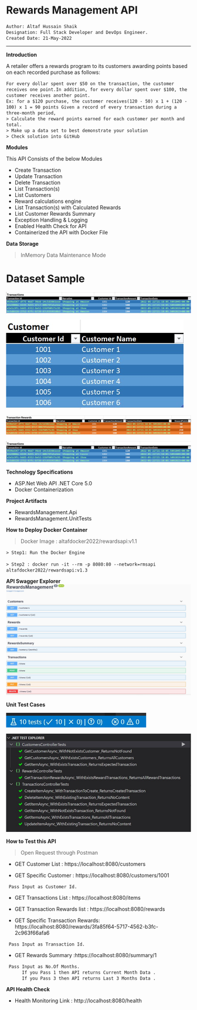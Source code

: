 # Rewards Management API
```
Author: Altaf Hussain Shaik
Designation: Full Stack Developer and DevOps Engineer.
Created Date: 21-May-2022
```
---
**Introduction**

A retailer offers a rewards program to its customers awarding points based on each recorded 
purchase as follows:
```
For every dollar spent over $50 on the transaction, the customer receives one point.In addition, for every dollar spent over $100, the customer receives another point.
Ex: for a $120 purchase, the customer receives(120 - 50) x 1 + (120 - 100) x 1 = 90 points Given a record of every transaction during a three-month period,
> Calculate the reward points earned for each customer per month and total.
> Make up a data set to best demonstrate your solution
> Check solution into GitHub
```
**Modules** 

This API Consists of the below Modules
- Create Transaction
- Update Transaction
- Delete Transaction
- List Transaction(s)
- List Customers
- Reward calculations engine 
- List Transaction(s) with Calculated Rewards
- List Customer Rewards Summary 
- Exception Handling & Logging
- Enabled Health Check for API
- Containerized the API with Docker File

**Data Storage**
> InMemory Data Maintenance Mode

# Dataset Sample

![This is an image](https://github.com/altafhussain2020/RewardsManagement/blob/master/assets/Images/RM_Transactions.jpg)

![This is an image](https://github.com/altafhussain2020/RewardsManagement/blob/master/assets/Images/RM_Customer.jpg)

![This is an image](https://github.com/altafhussain2020/RewardsManagement/blob/master/assets/Images/RM_TransactionRewards.jpg)

![This is an image](https://github.com/altafhussain2020/RewardsManagement/blob/master/assets/Images/RM_Transactions.jpg)

**Technology Specifications**
- ASP.Net Web API .NET Core 5.0
- Docker Containerization

**Project Artifacts**
- RewardsManagement.Api
- RewardsManagement.UnitTests

**How to Deploy Docker Container**
> Docker Image : altafdocker2022/rewardsapi:v1.1
```
> Step1: Run the Docker Engine

> Step2 : docker run -it --rm -p 8080:80 --network=rmsapi altafdocker2022/rewardsapi:v1.3
```
**API Swagger Explorer**
![This is an image](https://github.com/altafhussain2020/RewardsManagement/blob/master/assets/Images/Swagger.jpg)

**Unit Test Cases**

![This is an image](https://github.com/altafhussain2020/RewardsManagement/blob/master/assets/Images/Badge.jpg)

![This is an image](https://github.com/altafhussain2020/RewardsManagement/blob/master/assets/Images/TestExplorer.jpg)

**How to Test this API**

> Open Request through Postman

- GET Customer List : https://localhost:8080/customers

- GET Specific Customer : https://localhost:8080/customers/1001
```
 Pass Input as Customer Id. 
```

- GET Transactions List : https://localhost:8080/items

- GET Transaction Rewards list : https://localhost:8080/rewards

- GET Specific Transaction Rewards: https://localhost:8080/rewards/3fa85f64-5717-4562-b3fc-2c963f66afa6
```
 Pass Input as Transaction Id. 
```

- GET Rewards Summary :https://localhost:8080/summary/1
```
 Pass Input as No.Of Months.
      If you Pass 1 then API returns Current Month Data . 
      If you Pass 3 then API returns Last 3 Months Data . 
```
**API Health Check**
- Health Monitoring Link : http://localhost:8080/health
